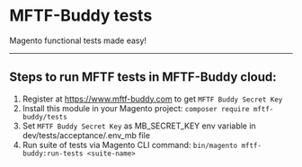 # MFTF-Buddy tests
Magento functional tests made easy!

---

## Steps to run MFTF tests in MFTF-Buddy cloud:

1. Register at https://www.mftf-buddy.com to get `MFTF Buddy Secret Key`
2. Install this module in your Magento project: `composer require mftf-buddy/tests`
3. Set `MFTF Buddy Secret Key` as MB_SECRET_KEY env variable in dev/tests/acceptance/.env_mb file
4. Run suite of tests via Magento CLI command: `bin/magento mftf-buddy:run-tests <suite-name>`
